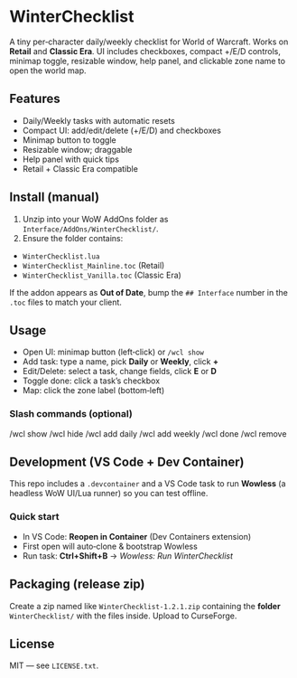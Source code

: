 # WinterChecklist


A tiny per‑character daily/weekly checklist for World of Warcraft. Works on **Retail** and **Classic Era**. UI includes checkboxes, compact +/E/D controls, minimap toggle, resizable window, help panel, and clickable zone name to open the world map.


## Features
- Daily/Weekly tasks with automatic resets
- Compact UI: add/edit/delete (+/E/D) and checkboxes
- Minimap button to toggle
- Resizable window; draggable
- Help panel with quick tips
- Retail + Classic Era compatible


## Install (manual)
1. Unzip into your WoW AddOns folder as `Interface/AddOns/WinterChecklist/`.
2. Ensure the folder contains:
- `WinterChecklist.lua`
- `WinterChecklist_Mainline.toc` (Retail)
- `WinterChecklist_Vanilla.toc` (Classic Era)


If the addon appears as **Out of Date**, bump the `## Interface` number in the `.toc` files to match your client.


## Usage
- Open UI: minimap button (left‑click) or `/wcl show`
- Add task: type a name, pick **Daily** or **Weekly**, click **+**
- Edit/Delete: select a task, change fields, click **E** or **D**
- Toggle done: click a task’s checkbox
- Map: click the zone label (bottom‑left)


### Slash commands (optional)

/wcl show 
/wcl hide 
/wcl add daily 
/wcl add weekly 
/wcl done 
/wcl remove

## Development (VS Code + Dev Container)
This repo includes a `.devcontainer` and a VS Code task to run **Wowless** (a headless WoW UI/Lua runner) so you can test offline.


### Quick start
- In VS Code: **Reopen in Container** (Dev Containers extension)
- First open will auto‑clone & bootstrap Wowless
- Run task: **Ctrl+Shift+B** → *Wowless: Run WinterChecklist*


## Packaging (release zip)
Create a zip named like `WinterChecklist-1.2.1.zip` containing the **folder** `WinterChecklist/` with the files inside. Upload to CurseForge.


## License
MIT — see `LICENSE.txt`.